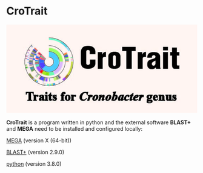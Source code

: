 # CroTrait
![icon](assist/icon.jpg)

**CroTrait** is a program written in python and the external software **BLAST+** and **MEGA** need to be installed and configured locally:<br>

[MEGA](https://www.megasoftware.net/) (version X (64-bit))<br>

[BLAST+](https://blast.ncbi.nlm.nih.gov/) (version 2.9.0)<br>

[python](https://www.python.org/) (version 3.8.0) <br>

